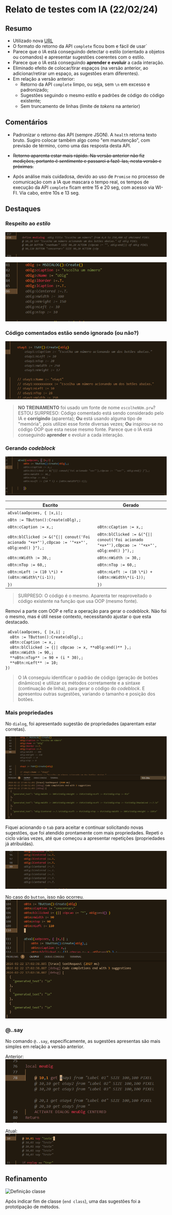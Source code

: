 # Relato de testes com IA (22/02/24)

## Resumo

- Utilizado nova [URL](https://advpl.ds.dta.totvs.ai)
- O formato do retorno da API ``complete`` ficou bom e fácil de usar`
- Parece que o IA está conseguindo detectar o estilo (orientado a objetos ou comandos) e apresentar sugestões coerentes com o estilo.
- Parece que o IA está conseguindo **aprender e evoluir** a cada interação.
- Eliminado efeito de colocar/tirar espaços (na versão anterior, ao adicionar/retirar um espaço, as sugestões eram diferentes).
- Em relação a versão anterior:
  - Retorno da API ``complete`` limpo, ou seja, sem ``\n`` em excesso e padronizado;
  - Sugestões seguindo o mesmo estilo e padrões de código do código existente;
  - Sem truncamento de linhas (limite de _tokens_ na anterior)

## Comentários

- Padronizar o retorno das API (sempre JSON). A ``health`` retorna texto bruto.
  Sugiro colocar também algo como "em manutenção", com previsão de término, como uma das resposta desta API.

- ~~Retorno aparenta estar mais rápido.
  Na versão anterior não fiz medições, portanto é _sentimento_ e passarei a fazê-las, nesta versão e próximas.~~

- Após análise mais cuidadosa, devido ao uso de ``Promise`` no processo de comunicação com a IA que mascara o tempo real, os tempos de execução da API ``complete`` ficam entre 15 e 20 seg, com acesso via WI-FI. Via cabo, entre 10s e 13 seg.

## Destaques

### Respeito ao _estilo_

![Estilo command](estilo-command.png)

![Estilo OOP](estilo-oop.png)

### Código comentados estão sendo ignorado (ou não?)

![Código comentado](codigo-comentado.png)

> **NO TREINAMENTO** foi usado um fonte de nome ``escolheNUm.prw``?
> ESTOU SURPRESO:
> Código comentado está sendo considerado pelo IA e **corrigindo** (aparenta);
> **Ou** está usando alguma tipo de "memória", pois utilizei esse fonte diversas vezes;
> **Ou** inspirou-se no código OOP que esta nesse mesmo fonte.
> Parece que o IA está conseguindo **aprender** e evoluir a cada interação.

### Gerando _codeblock_

![Sugestão _codeBlock](codeblock.png)

| Escrito | Gerado |
| ------- | ------ |
|``aEval(aaOpcoes, { \|x,i\|;``| |
|  ``oBtn := TButton():Create(oDlg),;``| |
|  ``oBtn:cCaption := x,;``| ``oBtn:cCaption := x,;`` |
|  ``oBtn:blClicked := &("{\|\| conout('Foi acionado "+x+"'),cOpcao := '"+x+"', oDlg:end() }"),;`` |   ``oBtn:blClicked := &("{\|\| conout('Foi acionado "+x+"'),cOpcao := '"+x+"', oDlg:end() }"),;`` |
|  ``oBtn:nWidth := 30,;`` | ``oBtn:nWidth := 30,;`` |
|  ``oBtn:nTop := 60,;`` | ``oBtn:nTop := 60,;`` |
|  ``oBtn:nLeft := (10 \*i) + (oBtn:nWidth\*(i-1));`` | ``oBtn:nLeft := (10 \*i) + (oBtn:nWidth\*(i-1));`` |
|  ``})`` | ``})`` |

> SURPRESO: O código é o mesmo. Aparenta ter reaproveitado o código existente na função que usa OOP (mesmo fonte).

Removi a parte com OOP e refiz a operação para gerar o _codeblock_. Não foi o mesmo, mas é útil nesse contexto, necessitando ajustar o que esta destacado.

```code
 aEval(aaOpcoes, { |x,i| ;
  oBtn := TButton():Create(oDlg),;
  oBtn:cCaption := x,;
  oBtn:blClicked := {|| cOpcao := x, **oDlg:end()** },;
  oBtn:nWidth := 90,;
  **oBtn:nTop** := 90 + (i * 30),;
  **oBtn:nLeft** := 10;
})
```

> O IA conseguiu identificar o padrão de código (geração de botões dinâmicos) e utilizar os métodos corretamente e a sintaxe (continuação de linha), para gerar o código do _codeblock_.
> E apresentou outras sugestões, variando o tamanho e posição dos botões.

### Mais propriedades

No ``dialog``, foi apresentado sugestão de propriedades (aparentam estar corretas).

![Sugestão dialog](sugestao-dialog.png)

Fiquei acionando o ``tab`` para aceitar e continuar solicitando novas sugestões, que foi atendido prontamente com mais propriedades. Repeti o ciclo várias vezes, até que começou a apresentar repetições (propriedades já atribuídas).

![Repetição de sugestões](sugestao-repeticao.png)

No caso do ``button``, isso não ocorreu.
![Sugestão button](sugestao-button.png)

### @..say

No comando ``@..say``, especificamente, as sugestões apresentas são mais simples em relação a versão anterior.

Anterior:
![Amostra anterior](../../24-01/uso-comando-4.png)

Atual:
![Amostra atual](command-say.png)

## Refinamento

![Definição classe](definção-classe.png)

Após indicar fim de classe (``end class``), uma das sugestões foi a prototipação de métodos.
